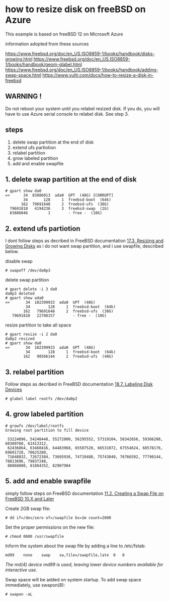 # how to resize disk on freeBSD on Azure

This example is based on freeBSD 12 on Microsoft Azure

information adopted from these sources

https://www.freebsd.org/doc/en_US.ISO8859-1/books/handbook/disks-growing.html
https://www.freebsd.org/doc/en_US.ISO8859-1/books/handbook/geom-glabel.html
https://www.freebsd.org/doc/en_US.ISO8859-1/books/handbook/adding-swap-space.html
https://www.vultr.com/docs/how-to-resize-a-disk-in-freebsd


## WARNING !

Do not reboot your system until you relabel resized disk.
If you do, you will have to use Azure serial console to relabel disk. See step 3.



## steps

1. delete swap partition at the end of disk
2. extend ufs partiotion
3. relabel partition
4. grow labeled partition
5. add and enable swapfile


## 1. delete swap partition at the end of disk

```
# gpart show da0
=>      34  83886013  ada0  GPT  (48G) [CORRUPT]
        34       128     1  freebsd-boot  (64k)
       162  79691648     2  freebsd-ufs  (38G)
  79691810   4194236     3  freebsd-swap  (2G)
  83886046         1        - free -  (10G)
```


## 2. extend ufs partiotion

I dont follow steps as decribed in FreeBSD documentation [17.3. Resizing and Growing Disks](https://www.freebsd.org/doc/en_US.ISO8859-1/books/handbook/disks-growing.html) as i do not want swap partition, and i use swapfile, described below.

disable swap
```
# swapoff /dev/da0p3
```

delete swap partition
```
# gpart delete -i 3 da0
da0p3 deleted
# gpart show ada0
=>       34  102399933  ada0  GPT  (48G)
         34        128     1  freebsd-boot  (64k)
        162   79691648     2  freebsd-ufs  (38G)
   79691810   22708157        - free -  (10G)
```

resize partition to take all space
```
# gpart resize -i 2 da0
da0p2 resized
# gpart show da0
=>       34  102399933  ada0  GPT  (48G)
         34        128     1  freebsd-boot  (64k)
        162   98566144     2  freebsd-ufs  (48G)
```

## 3. relabel partition

Follow steps as decribed in FreeBSD documentation
[18.7. Labeling Disk Devices]([https://www.freebsd.org/doc/en_US.ISO8859-1/books/handbook/geom-glabel.html])

```
# glabel label rootfs /dev/da0p2
```


## 4. grow labeled partition

```
# growfs /dev/label/rootfs
Growing root partition to fill device

 53224896, 54248448, 55272000, 56295552, 57319104, 58342656, 59366208, 60389760, 61413312,
 62436864, 63460416, 64483968, 65507520, 66531072, 67554624, 68578176, 69601728, 70625280,
 71648832, 72672384, 73695936, 74719488, 75743040, 76766592, 77790144, 78813696, 79837248,
 80860800, 81884352, 82907904

```

## 5. add and enable swapfile

simply follow steps on FreeBSD documentation [11.2. Creating a Swap File on FreeBSD 10.X and Later](https://www.freebsd.org/doc/en_US.ISO8859-1/books/handbook/adding-swap-space.html#swapfile-10-and-later)


Create 2GB swap file:
```
# dd if=/dev/zero of=/swapfile bs=1m count=2000
```
Set the proper permissions on the new file:
```
# chmod 0600 /usr/swapfile
```
Inform the system about the swap file by adding a line to /etc/fstab:
```
md99	none	swap	sw,file=/swapfile,late	0	0
```
*The md(4) device md99 is used, leaving lower device numbers available for interactive use.*

Swap space will be added on system startup. To add swap space immediately, use swapon(8):
```
# swapon -aL
```



